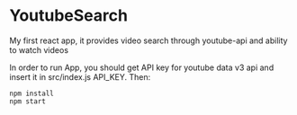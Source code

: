# YoutubeSearch
My first react app, it provides video search through youtube-api and ability to watch videos

In order to run App, you should get API key for youtube data v3 api and insert it in src/index.js API_KEY.
Then:
```
npm install
npm start
```
